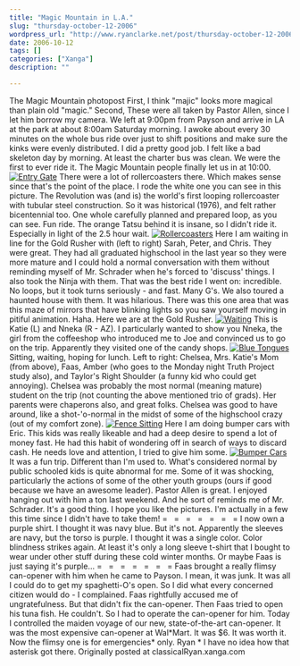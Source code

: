 ```yaml
---
title: "Magic Mountain in L.A."
slug: "thursday-october-12-2006"
wordpress_url: "http://www.ryanclarke.net/post/thursday-october-12-2006/"
date: 2006-10-12
tags: []
categories: ["Xanga"]
description: ""

---
```


The Magic Mountain photopost
First, I think "majic" looks more magical than plain old "magic."
Second, These were all taken by Pastor Allen, since I let him borrow my camera.
We left at 9:00pm from Payson and arrive in LA at the park at about 8:00am Saturday morning. I awoke about every 30 minutes on the whole bus ride over just to shift positions and make sure the kinks were evenly distributed. I did a pretty good job. I felt like a bad skeleton day by morning. At least the charter bus was clean. We were the first to ever ride it.
The Magic Mountain people finally let us in at 10:00.
 [![](http://x48.xanga.com/4cfa9a4316c3382767441/w56630352.jpg "Entry Gate")](http://photo.xanga.com/classicalryan/484cf82767441/photo.html)
There were a lot of rollercoasters there. Which makes sense since that's the point of the place. I rode the white one you can see in this picture. The Revolution was (and is) the world's first looping rollercoaster with tubular steel construction. So it was historical (1976), and felt rather bicentennial too. One whole carefully planned and prepared loop, as you can see. Fun ride. The orange Tatsu behind it is insane, so I didn't ride it. Especially in light of the 2.5 hour wait.
 [![](http://xc2.xanga.com/1f9a8b411763282767454/w56630361.jpg "Rollercoasters")](http://photo.xanga.com/classicalryan/c21f982767454/photo.html)
Here I am waiting in line for the Gold Rusher with (left to right) Sarah, Peter, and Chris. They were great. They had all graduated highschool in the last year so they were more mature and I could hold a normal conversation with them without reminding myself of Mr. Schrader when he's forced to 'discuss' things. I also took the Ninja with them. That was the best ride I went on: incredible. No loops, but it took turns seriously - and fast. Many G's. We also toured a haunted house with them. It was hilarious. There was this one area that was this maze of mirrors that have blinking lights so you saw yourself moving in pitiful animation. Haha. Here we are at the Gold Rusher.
 [![](http://x7e.xanga.com/134d077b0443482767458/w56630365.jpg "Waiting")](http://photo.xanga.com/classicalryan/7e13482767458/photo.html)
This is Katie (L) and Nneka (R - AZ). I particularly wanted to show you Nneka, the girl from the coffeeshop who introduced me to Joe and convinced us to go on the trip. Apparently they visited one of the candy shops.
 [![](http://xd9.xanga.com/fbbd177b0323582767436/w56630347.jpg "Blue Tongues")](http://photo.xanga.com/classicalryan/d9fbb82767436/photo.html)
Sitting, waiting, hoping for lunch. Left to right: Chelsea, Mrs. Katie's Mom (from above), Faas, Amber (who goes to the Monday night Truth Project study also), and Taylor's Right Shoulder (a funny kid who could get annoying). Chelsea was probably the most normal (meaning mature) student on the trip (not counting the above mentioned trio of grads). Her parents were chaperons also, and great folks. Chelsea was good to have around, like a shot-'o-normal in the midst of some of the highschool crazy (out of my comfort zone).
 [![](http://x73.xanga.com/e07d157b73d3582767446/w56630356.jpg "Fence Sitting")](http://photo.xanga.com/classicalryan/73e0782767446/photo.html)
Here I am doing bumper cars with Eric. This kids was really likeable and had a deep desire to spend a lot of money fast. He had this habit of wondering off in search of ways to discard cash. He needs love and attention, I tried to give him some.
 [![](http://x1a.xanga.com/86ad017bc323482767438/w56630349.jpg "Bumper Cars")](http://photo.xanga.com/classicalryan/1a86a82767438/photo.html)
It was a fun trip. Different than I'm used to. What's considered normal by public schooled kids is quite abnormal for me. Some of it was shocking, particularly the actions of some of the other youth groups (ours if good because we have an awesome leader). Pastor Allen is great. I enjoyed hanging out with him a ton last weekend. And he sort of reminds me of Mr. Schrader. It's a good thing.
I hope you like the pictures. I'm actually in a few this time since I didn't have to take them!
=   =   =   =   =   =   =
I now own a purple shirt. I thought it was navy blue. But it's not. Apparently the sleeves are navy, but the torso is purple. I thought it was a single color. Color blindness strikes again. At least it's only a long sleeve t-shirt that I bought to wear under other stuff during these cold winter months. Or maybe Faas is just saying it's purple...
=   =   =   =   =   =   =
Faas brought a really flimsy can-opener with him when he came to Payson. I mean, it was junk. It was all I could do to get my spaghetti-O's open. So I did what every concerned citizen would do - I complained. Faas rightfully accused me of ungratefulness. But that didn't fix the can-opener. Then Faas tried to open his tuna fish. He couldn't. So I had to operate the can-opener for him. Today I controlled the maiden voyage of our new, state-of-the-art can-opener. It was the most expensive can-opener at Wal\*Mart. It was \$6. It was worth it. Now the flimsy one is for emergencies\* only.
Ryan
\* I have no idea how that asterisk got there.
Originally posted at classicalRyan.xanga.com
